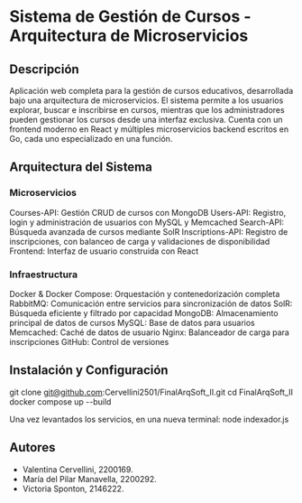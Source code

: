 # Sistema de Gestión de Cursos - Arquitectura de Microservicios

## Descripción

Aplicación web completa para la gestión de cursos educativos, desarrollada bajo una arquitectura de microservicios. El sistema permite a los usuarios explorar, buscar e inscribirse en cursos, mientras que los administradores pueden gestionar los cursos desde una interfaz exclusiva. Cuenta con un frontend moderno en React y múltiples microservicios backend escritos en Go, cada uno especializado en una función.

## Arquitectura del Sistema

### Microservicios
Courses-API: Gestión CRUD de cursos con MongoDB
Users-API: Registro, login y administración de usuarios con MySQL y Memcached
Search-API: Búsqueda avanzada de cursos mediante SolR
Inscriptions-API: Registro de inscripciones, con balanceo de carga y validaciones de disponibilidad
Frontend: Interfaz de usuario construida con React
### Infraestructura
Docker & Docker Compose: Orquestación y contenedorización completa
RabbitMQ: Comunicación entre servicios para sincronización de datos
SolR: Búsqueda eficiente y filtrado por capacidad
MongoDB: Almacenamiento principal de datos de cursos
MySQL: Base de datos para usuarios
Memcached: Caché de datos de usuario
Nginx: Balanceador de carga para inscripciones
GitHub: Control de versiones

## Instalación y Configuración

git clone git@github.com:Cervellini2501/FinalArqSoft_II.git
cd FinalArqSoft_II
docker compose up --build

Una vez levantados los servicios, en una nueva terminal:
node indexador.js

## Autores
- Valentina Cervellini, 2200169.
- María del Pilar Manavella, 2200292.
- Victoria Sponton, 2146222.
